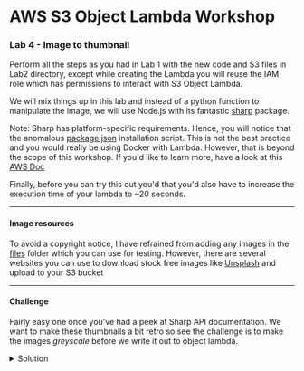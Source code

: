 # AWS S3 Object Lambda Workshop
### Lab 4 - Image to thumbnail

Perform all the steps as you had in Lab 1 with the new code and S3 files in Lab2 directory, except while creating the Lambda you will reuse the IAM role which has permissions to interact with S3 Object Lambda. 

We will mix things up in this lab and instead of a python function to manipulate the image, we will use Node.js with its fantastic [sharp](https://sharp.pixelplumbing.com/) package.

Note: Sharp has platform-specific requirements. Hence, you will notice that the anomalous [package.json](./package.json) installation script. This is not the best practice and you would really be using Docker with Lambda. However, that is beyond the scope of this workshop. If you'd like to learn more, have a look at this [AWS Doc](https://docs.aws.amazon.com/lambda/latest/dg/images-create.html)

Finally, before you can try this out you'd that you'd also have to increase the execution time of your lambda to ~20 seconds. 

*** 

#### Image resources
To avoid a copyright notice, I have refrained from adding any images in the [files](./files) folder which you can use for testing. However, there are several websites you can use to download stock free images like [Unsplash](https://unsplash.com/images/people) and upload to your S3 bucket

***

#### Challenge
Fairly easy one once you've had a peek at Sharp API documentation. 
We want to make these thumbnails a bit retro so see the challenge is to make the images _greyscale_ before we write it out to object lambda.

</p>
</details>
<details>
<summary>Solution</summary>
<p>

```javascript

const resized = await sharp(data)
    .resize({ width: 256, height: 256 })
    .greyscale() //We added this line. 
    .toBuffer();

```

</p>
</details>


